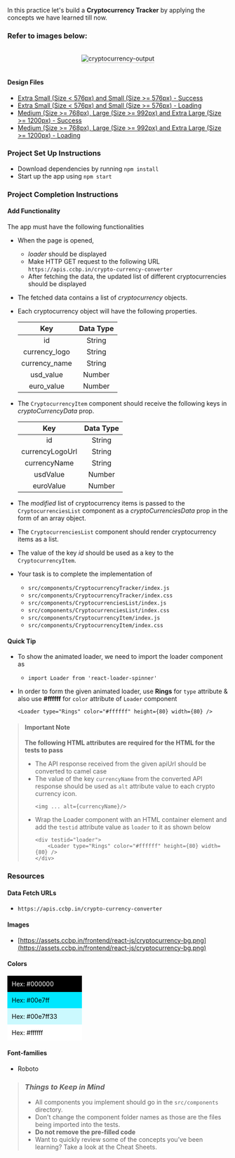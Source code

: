 In this practice let's build a **Cryptocurrency Tracker** by applying the concepts we have learned till now.

### Refer to images below:

<br/>
<div style="text-align: center;">
    <img src="https://assets.ccbp.in/frontend/content/react-js/cryptocurrency-tracker-output.gif" alt="cryptocurrency-output" style="max-width:70%;box-shadow:0 2.8px 2.2px rgba(0, 0, 0, 0.12)">
</div>
<br/>

#### Design Files

- [Extra Small (Size < 576px) and Small (Size >= 576px) - Success](https://assets.ccbp.in/frontend/content/react-js/cryptocurrency-sm-success-output.png)
- [Extra Small (Size < 576px) and Small (Size >= 576px) - Loading](https://assets.ccbp.in/frontend/content/react-js/cryptocurrency-sm-loading-output.png)
- [Medium (Size >= 768px), Large (Size >= 992px) and Extra Large (Size >= 1200px) - Success](https://assets.ccbp.in/frontend/content/react-js/cryptocurrency-lg-success-output.png)
- [Medium (Size >= 768px), Large (Size >= 992px) and Extra Large (Size >= 1200px) - Loading](https://assets.ccbp.in/frontend/content/react-js/cryptocurrency-lg-loading-output.png)

### Project Set Up Instructions

- Download dependencies by running `npm install`
- Start up the app using `npm start`

### Project Completion Instructions

#### Add Functionality

The app must have the following functionalities

- When the page is opened,

  - _loader_ should be displayed
  - Make HTTP GET request to the following URL `https://apis.ccbp.in/crypto-currency-converter`
  - After fetching the data, the updated list of different cryptocurrencies should be displayed

- The fetched data contains a list of _cryptocurrency_ objects.
- Each cryptocurrency object will have the following properties.

  |      Key      | Data Type |
  | :-----------: | :-------: |
  |      id       |  String   |
  | currency_logo |  String   |
  | currency_name |  String   |
  |   usd_value   |  Number   |
  |  euro_value   |  Number   |

- The `CryptocurrencyItem` component should receive the following keys in _cryptoCurrencyData_ prop.

  |       Key       | Data Type |
  | :-------------: | :-------: |
  |       id        |  String   |
  | currencyLogoUrl |  String   |
  |  currencyName   |  String   |
  |    usdValue     |  Number   |
  |    euroValue    |  Number   |

- The _modified_ list of cryptocurrency items is passed to the `CryptocurrenciesList` component as a _cryptoCurrenciesData_ prop in the form of an array object.
- The `CryptocurrenciesList` component should render cryptocurrency items as a list.
- The value of the key _id_ should be used as a key to the `CryptocurrencyItem`.

- Your task is to complete the implementation of
  - `src/components/CryptocurrencyTracker/index.js`
  - `src/components/CryptocurrencyTracker/index.css`
  - `src/components/CryptocurrenciesList/index.js`
  - `src/components/CryptocurrenciesList/index.css`
  - `src/components/CryptocurrencyItem/index.js`
  - `src/components/CryptocurrencyItem/index.css`

#### Quick Tip

- To show the animated loader, we need to import the loader component as
  - `import Loader from 'react-loader-spinner'`
- In order to form the given animated loader, use **Rings** for `type` attribute & also use **#ffffff** for `color` attribute of `Loader` component

  ```
  <Loader type="Rings" color="#ffffff" height={80} width={80} />
  ```

> #### Important Note
>
> **The following HTML attributes are required for the HTML for the tests to pass**
>
> - The API response received from the given apiUrl should be converted to camel case
> - The value of the key `currencyName` from the converted API response should be used as `alt` attribute value to each crypto currency icon.<br/>
>   ```
>   <img ... alt={currencyName}/>
>   ```
> - Wrap the Loader component with an HTML container element and add the `testid` attribute value as `loader` to it as shown below
>   ```
>   <div testid="loader">
>       <Loader type="Rings" color="#ffffff" height={80} width={80} />
>   </div>
>   ```

### Resources

#### Data Fetch URLs

- `https://apis.ccbp.in/crypto-currency-converter`

#### Images

- [https://assets.ccbp.in/frontend/react-js/cryptocurrency-bg.png](https://assets.ccbp.in/frontend/react-js/cryptocurrency-bg.png)

#### Colors

<div style="background-color: #000000; width: 150px; padding: 10px; color: white">Hex: #000000</div>
<div style="background-color: #00e7ff; width: 150px; padding: 10px; color: black">Hex: #00e7ff</div>
<div style="background-color: #00e7ff33; width: 150px; padding: 10px; color: black">Hex: #00e7ff33</div>
<div style="background-color: #ffffff; width: 150px; padding: 10px; color: black">Hex: #ffffff</div>

#### Font-families

- Roboto

> ### _Things to Keep in Mind_
>
> - All components you implement should go in the `src/components` directory.
> - Don't change the component folder names as those are the files being imported into the tests.
> - **Do not remove the pre-filled code**
> - Want to quickly review some of the concepts you’ve been learning? Take a look at the Cheat Sheets.
